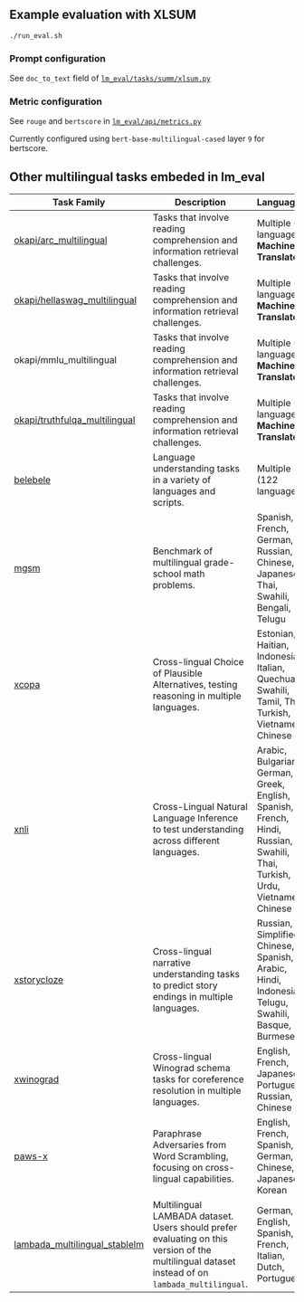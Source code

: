 ## Example evaluation with XLSUM
```
./run_eval.sh
```

### Prompt configuration
See `doc_to_text` field of [`lm_eval/tasks/summ/xlsum.py`](lm_eval/tasks/summ/xlsum.py)

### Metric configuration
See `rouge` and `bertscore` in [`lm_eval/api/metrics.py`](lm_eval/api/metrics.py)

Currently configured using `bert-base-multilingual-cased` layer `9` for bertscore.

## Other multilingual tasks embeded in lm_eval

| Task Family | Description | Language(s) |
|-------------|-------------|-------------|
| [okapi/arc_multilingual](lm_eval/tasks/okapi/arc_multilingual/README.md) | Tasks that involve reading comprehension and information retrieval challenges. | Multiple (31 languages) **Machine Translated.** |
| [okapi/hellaswag_multilingual](lm_eval/tasks/okapi/hellaswag_multilingual/README.md) | Tasks that involve reading comprehension and information retrieval challenges. | Multiple (30 languages) **Machine Translated.** |
| okapi/mmlu_multilingual | Tasks that involve reading comprehension and information retrieval challenges. | Multiple (34 languages) **Machine Translated.** |
| [okapi/truthfulqa_multilingual](lm_eval/tasks/okapi/truthfulqa_multilingual/README.md) | Tasks that involve reading comprehension and information retrieval challenges. | Multiple (31 languages) **Machine Translated.** |
| [belebele](lm_eval/tasks/belebele/README.md) | Language understanding tasks in a variety of languages and scripts. | Multiple (122 languages) |
| [mgsm](lm_eval/tasks/mgsm/README.md) | Benchmark of multilingual grade-school math problems. | Spanish, French, German, Russian, Chinese, Japanese, Thai, Swahili, Bengali, Telugu |
| [xcopa](xcopa/README.md) | Cross-lingual Choice of Plausible Alternatives, testing reasoning in multiple languages. | Estonian, Haitian, Indonesian, Italian, Quechua, Swahili, Tamil, Thai, Turkish, Vietnamese, Chinese |
| [xnli](lm_eval/tasks/xnli/README.md) | Cross-Lingual Natural Language Inference to test understanding across different languages. | Arabic, Bulgarian, German, Greek, English, Spanish, French, Hindi, Russian, Swahili, Thai, Turkish, Urdu, Vietnamese, Chinese |
| [xstorycloze](lm_eval/tasks/xstorycloze/README.md) | Cross-lingual narrative understanding tasks to predict story endings in multiple languages. | Russian, Simplified Chinese, Spanish, Arabic, Hindi, Indonesian, Telugu, Swahili, Basque, Burmese |
| [xwinograd](lm_eval/tasks/xwinograd/README.md) | Cross-lingual Winograd schema tasks for coreference resolution in multiple languages. | English, French, Japanese, Portuguese, Russian, Chinese |
| [paws-x](paws-x/README.md) | Paraphrase Adversaries from Word Scrambling, focusing on cross-lingual capabilities. | English, French, Spanish, German, Chinese, Japanese, Korean |
| [lambada_multilingual_stablelm](lambada_multilingual_stablelm/README.md) | Multilingual LAMBADA dataset. Users should prefer evaluating on this version of the multilingual dataset instead of on `lambada_multilingual`. | German, English, Spanish, French, Italian, Dutch, Portuguese |